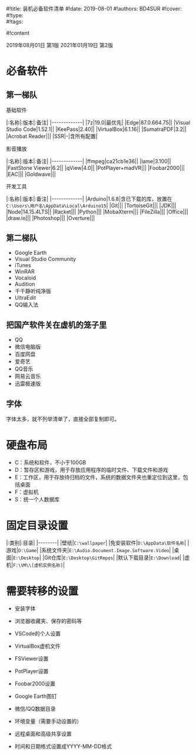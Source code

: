 
#!title:    装机必备软件清单
#!date:     2019-08-01
#!authors:  BD4SUR
#!cover:    
#!type:     
#!tags:     


#!content

2019年08月01日 第1版
2021年01月19日 第2版

# 必备软件

## 第一梯队

基础软件

|:名称|:版本|:备注|
|-------------|
|7z|19.0|最优先|
|Edge|87.0.664.75||
|Visual Studio Code|1.52.1||
|KeePass|2.40||
|VirtualBox|6.1.16||
|SumatraPDF|3.2||
|Acrobat Reader|||
|SSR|-|含所有配置|

影音播放

|:名称|:版本|:备注|
|-------------|
|ffmpeg|ca21cb1e36||
|lame|3.100||
|FastStone Viewer|6.2||
|qView|4.0||
|PotPlayer+madVR|||
|Foobar2000|||
|EAC|||
|Goldwave|||

开发工具



|:名称|:版本|:备注|
|-------------|
|Arduino|1.6.8|含已下载的库，放置在`C:\Users\用户名\AppData\Local\Arduino15`|
|Git|||
|TortoiseGit|||
|JDK|||
|Node|14.15.4LTS||
|Racket|||
|Python|||
|MobaXterm|||
|FileZilla|||
|Office|||
|draw.io|||
|Photoshop|||
|Overture|||

## 第二梯队

- Google Earth
- Visual Studio Community
- iTunes
- WinRAR
- Vocaloid
- Audition
- 千千静听纯净版
- UltraEdit
- QQ输入法

## 把国产软件关在虚机的笼子里

- QQ
- 微信电脑版
- 百度网盘
- 爱奇艺
- QQ音乐
- 网易云音乐
- 迅雷极速版

## 字体

字体太多，就不列举清单了，直接全部复制即可。

# 硬盘布局

- C：系统和软件，不小于100GB
- D：暂存区和游戏，用于存放应用程序的临时文件、下载文件和游戏
- E：工作区，用于存放待归档的文件，系统的数据文件夹也重定位到这里，包括桌面
- F：虚拟机
- S：统一个人数据库

# 固定目录设置

|:类别|:目录|
|--------|
|壁纸|`C:\wallpaper`|
|免安装软件|`D:\AppData\软件名称`|
|游戏|`D:\Game`|
|系统文件夹|`E:\Audio.Document.Image.Software.Video`|
|桌面|`E:\Desktop`|
|Git仓库|`E:\Desktop\GitRepos`|
|默认下载目录|`E:\Download`|
|虚机|`F:\VM\\[虚机实例名称]`|

# 需要转移的设置

- 安装字体
- 浏览器收藏夹、保存的密码等
- VSCode的个人设置
- VirtualBox虚机文件
- FSViewer设置
- PotPlayer设置
- Foobar2000设置
- Google Earth图钉
- 微信/QQ数据目录

- 环境变量（需要手动设置的）
- 远程桌面和高级共享设置
- 时间和日期格式设置成YYYY-MM-DD格式
